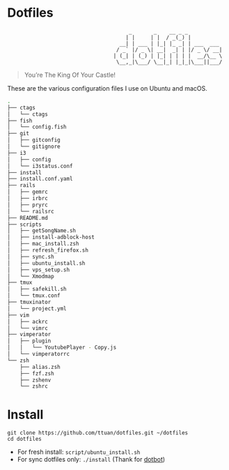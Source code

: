 # Dotfiles

```
                                       _       _    __ _ _
                                      | |     | |  / _(_) |
                                    __| | ___ | |_| |_ _| | ___  ___
                                   / _` |/ _ \| __|  _| | |/ _ \/ __|
                                  | (_| | (_) | |_| | | | |  __/\__ \
                                   \__,_|\___/ \__|_| |_|_|\___||___/

```

> You’re The King Of Your Castle!

These are the various configuration files I use on Ubuntu and macOS.

```sh
.
├── ctags
│   └── ctags
├── fish
│   └── config.fish
├── git
│   ├── gitconfig
│   └── gitignore
├── i3
│   ├── config
│   └── i3status.conf
├── install
├── install.conf.yaml
├── rails
│   ├── gemrc
│   ├── irbrc
│   ├── pryrc
│   └── railsrc
├── README.md
├── scripts
│   ├── getSongName.sh
│   ├── install-adblock-host
│   ├── mac_install.zsh
│   ├── refresh_firefox.sh
│   ├── sync.sh
│   ├── ubuntu_install.sh
│   ├── vps_setup.sh
│   └── Xmodmap
├── tmux
│   ├── safekill.sh
│   └── tmux.conf
├── tmuxinator
│   └── project.yml
├── vim
│   ├── ackrc
│   └── vimrc
├── vimperator
│   ├── plugin
│   │   └── YoutubePlayer - Copy.js
│   └── vimperatorrc
└── zsh
    ├── alias.zsh
    ├── fzf.zsh
    ├── zshenv
    └── zshrc
```

# Install

```
git clone https://github.com/ttuan/dotfiles.git ~/dotfiles
cd dotfiles
```

* For fresh install: `script/ubuntu_install.sh`
* For sync dotfiles only: `./install` (Thank for [dotbot](https://github.com/anishathalye/dotbot))
